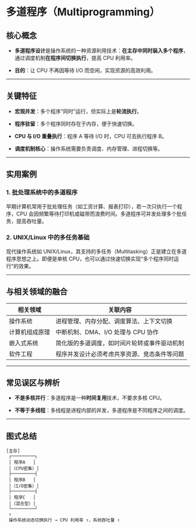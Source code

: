 # 多道程序（Multiprogramming）

## 核心概念

- **多道程序设计**是操作系统的一种资源利用技术：**在主存中同时装入多个程序**，通过调度机制**在程序间切换执行**，提高 CPU 利用率。
    
- **目的**：让 CPU 不再因等待 I/O 而空闲，实现资源的高效利用。
    

---

## 关键特征

- **宏观并发**：多个程序“同时”运行，但实际上是**轮流执行**。
    
- **程序驻留**：多个程序同时存在于内存，便于快速切换。
    
- **CPU 与 I/O 重叠执行**：程序 A 等待 I/O 时，CPU 可去执行程序 B。
    
- **调度机制核心**：操作系统需要负责调度、内存管理、进程切换等。
    

---

## 实用案例

### 1. **批处理系统中的多道程序**

早期计算机常用于批处理任务（如工资计算、报表打印），若一次只执行一个程序，CPU 会因频繁等待打印机或磁带而浪费时间。多道程序可并发处理多个批任务，提高吞吐量。

### 2. **UNIX/Linux 中的多任务基础**

现代操作系统如 UNIX/Linux，其支持的多任务（Multitasking）正是建立在多道程序思想之上。即便是单核 CPU，也可以通过快速切换实现“多个程序同时运行”的效果。

---

## 与相关领域的融合

|相关领域|关联内容|
|---|---|
|操作系统|进程管理、内存分配、调度算法、上下文切换|
|计算机组成原理|中断机制、DMA、I/O 处理与 CPU 协作|
|嵌入式系统|简化版的多道调度，如时间片轮转或事件驱动机制|
|软件工程|程序并发设计必须考虑共享资源、竞态条件等问题|

---

## 常见误区与辨析

- **不是多核并行**：多道程序是一种**时间复用**技术，不要求多核 CPU。
    
- **不等于多线程**：多线程是进程内部的并发，多道程序是不同程序之间的调度。
    

---

## 图式总结

```
[主存]
 ┌─────────┐
 │ 程序A   │
 │（CPU密集）│
 ├─────────┤
 │ 程序B   │
 │（I/O密集）│
 ├─────────┤
 │ 程序C   │
 │（混合型）│
 └─────────┘
 ↓
 操作系统动态切换执行 → CPU 利用率 ↑，系统吞吐量 ↑
```
